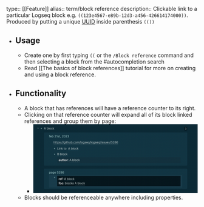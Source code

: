 type:: [[Feature]]
alias:: term/block reference
description:: Clickable link to a particular Logseq block  e.g. `((123e4567-e89b-12d3-a456-426614174000))`. Produced by putting a unique [UUID](https://en.wikipedia.org/wiki/Universally_unique_identifier) inside parenthesis `(())`

- ## Usage
	- Create one by first typing `((` or the `/Block reference` command and then selecting a block from the #autocompletion search
	- Read [[The basics of block references]] tutorial for more on creating and using a block reference.
- ## Functionality
	- A block that has references will have a reference counter to its right.
	- Clicking on that reference counter will expand all of its block linked references and group them by page:
		- ![Screen Shot 2023-02-22 at 5.25.02 PM.png](../assets/Screen_Shot_2023-02-22_at_5.25.02_PM_1677525043946_0.png)
	- Blocks should be referenceable anywhere including properties.